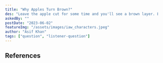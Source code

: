 ```yaml
---
title: "Why Apples Turn Brown?"
des: "Leave the apple cut for some time and you'll see a brown layer. Every wondered what causes it?"
askedBy: ""
postDate: "2023-06-02"
featureImg: "/assets/images/iaw_characters.jpeg"
author: "Asif Khan"
tags: ["question", "listener-question"]
---
```


## References